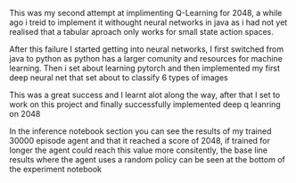 This was my second attempt at implimenting Q-Learning for 2048, 
a while ago i treid to implement it withought neural networks in java as 
i had not yet realised that a tabular aproach only works for small state
action spaces. 

After this failure I started getting into neural networks, I first switched from java
to python as python has a larger comunity and resources for machine learning. Then i set about 
learning pytorch and then implemented my first deep neural net that set about to classify 6 types of images

This was a great success and I learnt alot along the way, after that I set to work on this project and finally 
successfully implemented deep q leanring on 2048

In the inference notebook section you can see the results of my trained 30000 episode agent and that it reached a score of 2048, 
if trained for longer the agent could reach this value more consitently, the base line results where the agent uses a random policy can 
be seen at the bottom of the experiment notebook


